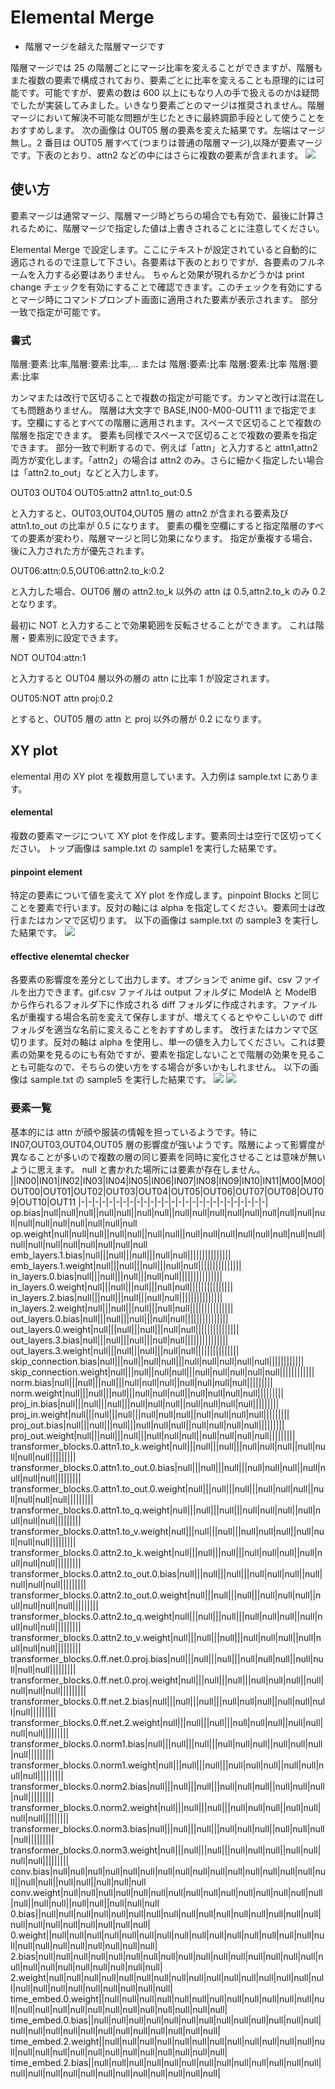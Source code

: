 # Elemental Merge

- 階層マージを越えた階層マージです

階層マージでは 25 の階層ごとにマージ比率を変えることができますが、階層もまた複数の要素で構成されており、要素ごとに比率を変えることも原理的には可能です。可能ですが、要素の数は 600 以上にもなり人の手で扱えるのかは疑問でしたが実装してみました。いきなり要素ごとのマージは推奨されません。階層マージにおいて解決不可能な問題が生じたときに最終調節手段として使うことをおすすめします。
次の画像は OUT05 層の要素を変えた結果です。左端はマージ無し。2 番目は OUT05 層すべて(つまりは普通の階層マージ),以降が要素マージです。下表のとおり、attn2 などの中にはさらに複数の要素が含まれます。
![](https://raw.githubusercontent.com/hako-mikan/sd-webui-supermerger/images/sample1.jpg)

## 使い方

要素マージは通常マージ、階層マージ時どちらの場合でも有効で、最後に計算されるために、階層マージで指定した値は上書きされることに注意してください。

Elemental Merge で設定します。ここにテキストが設定されていると自動的に適応されるので注意して下さい。各要素は下表のとおりですが、各要素のフルネームを入力する必要はありません。
ちゃんと効果が現れるかどうかは print change チェックを有効にすることで確認できます。このチェックを有効にするとマージ時にコマンドプロンプト画面に適用された要素が表示されます。
部分一致で指定が可能です。

### 書式

階層:要素:比率,階層:要素:比率,...
または
階層:要素:比率
階層:要素:比率
階層:要素:比率

カンマまたは改行で区切ることで複数の指定が可能です。カンマと改行は混在しても問題ありません。
階層は大文字で BASE,IN00-M00-OUT11 まで指定でます。空欄にするとすべての階層に適用されます。スペースで区切ることで複数の階層を指定できます。
要素も同様でスペースで区切ることで複数の要素を指定できます。
部分一致で判断するので、例えば「attn」と入力すると attn1,attn2 両方が変化します。「attn2」の場合は attn2 のみ。さらに細かく指定したい場合は「attn2.to_out」などと入力します。

OUT03 OUT04 OUT05:attn2 attn1.to_out:0.5

と入力すると、OUT03,OUT04,OUT05 層の attn2 が含まれる要素及び attn1.to_out の比率が 0.5 になります。
要素の欄を空欄にすると指定階層のすべての要素が変わり、階層マージと同じ効果になります。
指定が重複する場合、後に入力された方が優先されます。

OUT06:attn:0.5,OUT06:attn2.to_k:0.2

と入力した場合、OUT06 層の attn2.to_k 以外の attn は 0.5,attn2.to_k のみ 0.2 となります。

最初に NOT と入力することで効果範囲を反転させることができます。
これは階層・要素別に設定できます。

NOT OUT04:attn:1

と入力すると OUT04 層以外の層の attn に比率 1 が設定されます。

OUT05:NOT attn proj:0.2

とすると、OUT05 層の attn と proj 以外の層が 0.2 になります。

## XY plot

elemental 用の XY plot を複数用意しています。入力例は sample.txt にあります。

#### elemental

複数の要素マージについて XY plot を作成します。要素同士は空行で区切ってください。
トップ画像は sample.txt の sample1 を実行した結果です。

#### pinpoint element

特定の要素について値を変えて XY plot を作成します。pinpoint Blocks と同じことを要素で行います。反対の軸には alpha を指定してください。要素同士は改行またはカンマで区切ります。
以下の画像は sample.txt の sample3 を実行した結果です。
![](https://raw.githubusercontent.com/hako-mikan/sd-webui-supermerger/images/sample3.jpg)

#### effective elenemtal checker

各要素の影響度を差分として出力します。オプションで anime gif、csv ファイルを出力できます。gif.csv ファイルは output フォルダに ModelA と ModelB から作られるフォルダ下に作成される diff フォルダに作成されます。ファイル名が重複する場合名前を変えて保存しますが、増えてくるとややこしいので diff フォルダを適当な名前に変えることをおすすめします。
改行またはカンマで区切ります。反対の軸は alpha を使用し、単一の値を入力してください。これは要素の効果を見るのにも有効ですが、要素を指定しないことで階層の効果を見ることも可能なので、そちらの使い方をする場合が多いかもしれません。
以下の画像は sample.txt の sample5 を実行した結果です。
![](https://raw.githubusercontent.com/hako-mikan/sd-webui-supermerger/images/sample5-1.jpg)
![](https://raw.githubusercontent.com/hako-mikan/sd-webui-supermerger/images/sample5-2.jpg)

### 要素一覧

基本的には attn が顔や服装の情報を担っているようです。特に IN07,OUT03,OUT04,OUT05 層の影響度が強いようです。階層によって影響度が異なることが多いので複数の層の同じ要素を同時に変化させることは意味が無いように思えます。
null と書かれた場所には要素が存在しません。
||IN00|IN01|IN02|IN03|IN04|IN05|IN06|IN07|IN08|IN09|IN10|IN11|M00|M00|OUT00|OUT01|OUT02|OUT03|OUT04|OUT05|OUT06|OUT07|OUT08|OUT09|OUT10|OUT11
|-|-|-|-|-|-|-|-|-|-|-|-|-|-|-|-|-|-|-|-|-|-|-|-|-|-|-|
op.bias|null|null|null||null|null||null|null||null|null|null|null|null|null|null|null|null|null|null|null|null|null|null|null
op.weight|null|null|null||null|null||null|null||null|null|null|null|null|null|null|null|null|null|null|null|null|null|null|null
emb_layers.1.bias|null|||null|||null|||null|null|||||||||||||||
emb_layers.1.weight|null|||null|||null|||null|null|||||||||||||||
in_layers.0.bias|null|||null|||null|||null|null|||||||||||||||
in_layers.0.weight|null|||null|||null|||null|null|||||||||||||||
in_layers.2.bias|null|||null|||null|||null|null|||||||||||||||
in_layers.2.weight|null|||null|||null|||null|null|||||||||||||||
out_layers.0.bias|null|||null|||null|||null|null|||||||||||||||
out_layers.0.weight|null|||null|||null|||null|null|||||||||||||||
out_layers.3.bias|null|||null|||null|||null|null|||||||||||||||
out_layers.3.weight|null|||null|||null|||null|null|||||||||||||||
skip_connection.bias|null|||null||null|null|||null|null|null|null|null||||||||||||
skip_connection.weight|null|||null||null|null|||null|null|null|null|null||||||||||||
norm.bias|null|||null|||null|||null|null|null||null|null|null|null|||||||||
norm.weight|null|||null|||null|||null|null|null||null|null|null|null|||||||||
proj_in.bias|null|||null|||null|||null|null|null||null|null|null|null|||||||||
proj_in.weight|null|||null|||null|||null|null|null||null|null|null|null|||||||||
proj_out.bias|null|||null|||null|||null|null|null||null|null|null|null|||||||||
proj_out.weight|null|||null|||null|||null|null|null||null|null|null|null|||||||||
transformer_blocks.0.attn1.to_k.weight|null|||null|||null|||null|null|null||null|null|null|null|||||||||
transformer_blocks.0.attn1.to_out.0.bias|null|||null|||null|||null|null|null||null|null|null|null|||||||||
transformer_blocks.0.attn1.to_out.0.weight|null|||null|||null|||null|null|null||null|null|null|null|||||||||
transformer_blocks.0.attn1.to_q.weight|null|||null|||null|||null|null|null||null|null|null|null|||||||||
transformer_blocks.0.attn1.to_v.weight|null|||null|||null|||null|null|null||null|null|null|null|||||||||
transformer_blocks.0.attn2.to_k.weight|null|||null|||null|||null|null|null||null|null|null|null|||||||||
transformer_blocks.0.attn2.to_out.0.bias|null|||null|||null|||null|null|null||null|null|null|null|||||||||
transformer_blocks.0.attn2.to_out.0.weight|null|||null|||null|||null|null|null||null|null|null|null|||||||||
transformer_blocks.0.attn2.to_q.weight|null|||null|||null|||null|null|null||null|null|null|null|||||||||
transformer_blocks.0.attn2.to_v.weight|null|||null|||null|||null|null|null||null|null|null|null|||||||||
transformer_blocks.0.ff.net.0.proj.bias|null|||null|||null|||null|null|null||null|null|null|null|||||||||
transformer_blocks.0.ff.net.0.proj.weight|null|||null|||null|||null|null|null||null|null|null|null|||||||||
transformer_blocks.0.ff.net.2.bias|null|||null|||null|||null|null|null||null|null|null|null|||||||||
transformer_blocks.0.ff.net.2.weight|null|||null|||null|||null|null|null||null|null|null|null|||||||||
transformer_blocks.0.norm1.bias|null|||null|||null|||null|null|null||null|null|null|null|||||||||
transformer_blocks.0.norm1.weight|null|||null|||null|||null|null|null||null|null|null|null|||||||||
transformer_blocks.0.norm2.bias|null|||null|||null|||null|null|null||null|null|null|null|||||||||
transformer_blocks.0.norm2.weight|null|||null|||null|||null|null|null||null|null|null|null|||||||||
transformer_blocks.0.norm3.bias|null|||null|||null|||null|null|null||null|null|null|null|||||||||
transformer_blocks.0.norm3.weight|null|||null|||null|||null|null|null||null|null|null|null|||||||||
conv.bias|null|null|null|null|null|null|null|null|null|null|null|null|null|null|null|null||null|null||null|null||null|null|null
conv.weight|null|null|null|null|null|null|null|null|null|null|null|null|null|null|null|null||null|null||null|null||null|null|null
0.bias||null|null|null|null|null|null|null|null|null|null|null|null|null|null|null|null|null|null|null|null|null|null|null|null|
0.weight||null|null|null|null|null|null|null|null|null|null|null|null|null|null|null|null|null|null|null|null|null|null|null|null|
2.bias|null|null|null|null|null|null|null|null|null|null|null|null|null|null|null|null|null|null|null|null|null|null|null|null|null|
2.weight|null|null|null|null|null|null|null|null|null|null|null|null|null|null|null|null|null|null|null|null|null|null|null|null|null|
time_embed.0.weight||null|null|null|null|null|null|null|null|null|null|null|null|null|null|null|null|null|null|null|null|null|null|null|null|null|
time_embed.0.bias||null|null|null|null|null|null|null|null|null|null|null|null|null|null|null|null|null|null|null|null|null|null|null|null|null|
time_embed.2.weight||null|null|null|null|null|null|null|null|null|null|null|null|null|null|null|null|null|null|null|null|null|null|null|null|null|
time_embed.2.bias||null|null|null|null|null|null|null|null|null|null|null|null|null|null|null|null|null|null|null|null|null|null|null|null|null|

